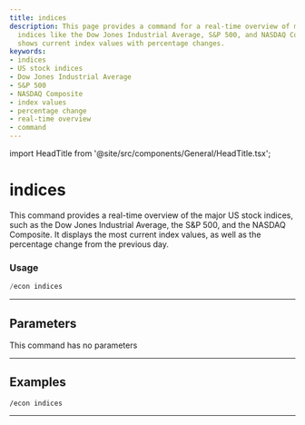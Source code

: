 ```yaml
---
title: indices
description: This page provides a command for a real-time overview of major US stock
  indices like the Dow Jones Industrial Average, S&P 500, and NASDAQ Composite. It
  shows current index values with percentage changes.
keywords:
- indices
- US stock indices
- Dow Jones Industrial Average
- S&P 500
- NASDAQ Composite
- index values
- percentage change
- real-time overview
- command
---
```


import HeadTitle from '@site/src/components/General/HeadTitle.tsx';

<HeadTitle title="indices - Economy - Discord - Reference | OpenBB Bot Docs" />

# indices

This command provides a real-time overview of the major US stock indices, such as the Dow Jones Industrial Average, the S&P 500, and the NASDAQ Composite. It displays the most current index values, as well as the percentage change from the previous day.

### Usage

```python wordwrap
/econ indices
```

---

## Parameters

This command has no parameters



---

## Examples

```
/econ indices
```
---
